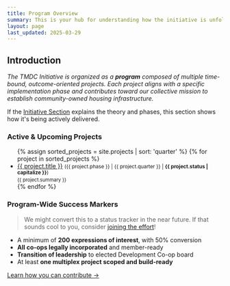 ```yaml
---
title: Program Overview
summary: This is your hub for understanding how the initiative is unfolding in real time — from idea to execution.
layout: page
last_updated: 2025-03-29
---
```


## Introduction

_The TMDC Initiative is organized as a **program** composed of multiple time-bound, outcome-oriented projects._
_Each project aligns with a specific implementation phase and contributes toward our collective mission to establish community-owned housing infrastructure._

If the [Initiative Section](/initiative/) explains the theory and phases, this section shows how it's being actively delivered.

### Active & Upcoming Projects

<ul>
{% assign sorted_projects = site.projects | sort: 'quarter' %}
{% for project in sorted_projects %}
  <li>
    <a href="{{ project.url | relative_url }}">{{ project.title }}</a>
    <small>
      ({{ project.phase }} | {{ project.quarter }} | 
      <strong>{{ project.status | capitalize }}</strong>)
    </small><br />
    <span style="font-size: 0.8em;">{{ project.summary }}</span>
  </li>
{% endfor %}
</ul>

### Program-Wide Success Markers

> We might convert this to a status tracker in the near future. If that sounds cool to you, consider [joining the effort](/contribute/)!

- A minimum of **200 expressions of interest**, with 50% conversion
- **All co-ops legally incorporated** and member-ready
- **Transition of leadership** to elected Development Co-op board
- At least **one multiplex project scoped and build-ready**

<footer>
<div role="group">
  <a class="secondary" role="button" href="{{'contribute' | relative_url }}">Learn how you can contribute →</a>
</div>
</footer>
